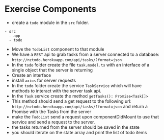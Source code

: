 # Exercise Components

- create a `todo` module in the `src` folder.

```
- src
  - app
  - todo
```

- Move the `TodoList` component to that module
- We have a `REST` api to grab tasks from a server connected to a database: `http://nztodo.herokuapp.com/api/tasks/?format=json`
- In the `todo` folder create the file `task.model.ts` with an interface of a single object that the server is returning
- Create an interface
- install `axios` for server requests
- In the `todo` folder create the service `TaskService` which will have methods to interact with the server task api.
- In the `Task` service create the method `getTasks(): Promise<Task[]>`
- This method should send a get request to the following url: `http://nztodo.herokuapp.com/api/tasks/?format=json` and return a Promise with the Tasks from the server
- make the `TodoList` send a request upon componentDidMount to use that service and send a request to the server.
- the tasks returned from the server should be saved in the state
- you should iterate on the state array and print the list of todo items
